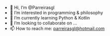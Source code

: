 - 👋 Hi, I’m @Parreirasgl
- 👀 I’m interested in programming & philosophy
- 🌱 I’m currently learning Python & Kotlin
- 💞️ I’m looking to collaborate on ...
- 📫 How to reach me: parreirasgl@hotmail.com

<!---
Parreirasgl/Parreirasgl is a ✨ special ✨ repository because its `README.md` (this file) appears on your GitHub profile.
You can click the Preview link to take a look at your changes.
--->
